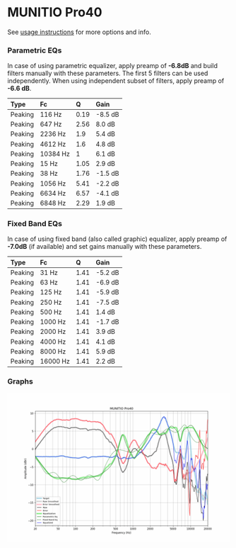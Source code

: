 # MUNITIO Pro40
See [usage instructions](https://github.com/jaakkopasanen/AutoEq#usage) for more options and info.

### Parametric EQs
In case of using parametric equalizer, apply preamp of **-6.8dB** and build filters manually
with these parameters. The first 5 filters can be used independently.
When using independent subset of filters, apply preamp of **-6.6 dB**.

| Type    | Fc       |    Q | Gain    |
|:--------|:---------|:-----|:--------|
| Peaking | 116 Hz   | 0.19 | -8.5 dB |
| Peaking | 647 Hz   | 2.56 | 8.0 dB  |
| Peaking | 2236 Hz  | 1.9  | 5.4 dB  |
| Peaking | 4612 Hz  | 1.6  | 4.8 dB  |
| Peaking | 10384 Hz | 1    | 6.1 dB  |
| Peaking | 15 Hz    | 1.05 | 2.9 dB  |
| Peaking | 38 Hz    | 1.76 | -1.5 dB |
| Peaking | 1056 Hz  | 5.41 | -2.2 dB |
| Peaking | 6634 Hz  | 6.57 | -4.1 dB |
| Peaking | 6848 Hz  | 2.29 | 1.9 dB  |

### Fixed Band EQs
In case of using fixed band (also called graphic) equalizer, apply preamp of **-7.0dB**
(if available) and set gains manually with these parameters.

| Type    | Fc       |    Q | Gain    |
|:--------|:---------|:-----|:--------|
| Peaking | 31 Hz    | 1.41 | -5.2 dB |
| Peaking | 63 Hz    | 1.41 | -6.9 dB |
| Peaking | 125 Hz   | 1.41 | -5.9 dB |
| Peaking | 250 Hz   | 1.41 | -7.5 dB |
| Peaking | 500 Hz   | 1.41 | 1.4 dB  |
| Peaking | 1000 Hz  | 1.41 | -1.7 dB |
| Peaking | 2000 Hz  | 1.41 | 3.9 dB  |
| Peaking | 4000 Hz  | 1.41 | 4.1 dB  |
| Peaking | 8000 Hz  | 1.41 | 5.9 dB  |
| Peaking | 16000 Hz | 1.41 | 2.2 dB  |

### Graphs
![](./MUNITIO%20Pro40.png)